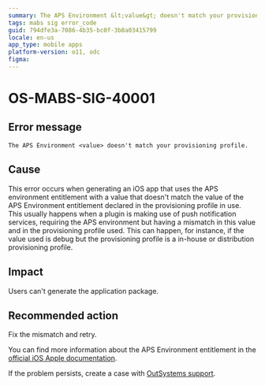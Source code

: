 ```yaml
---
summary: The APS Environment &lt;value&gt; doesn't match your provisioning profile.
tags: mabs sig error_code
guid: 794dfe3a-7086-4b35-bc0f-3b8a03415799
locale: en-us
app_type: mobile apps
platform-version: o11, odc
figma:
---
```


# OS-MABS-SIG-40001

## Error message

`The APS Environment <value> doesn't match your provisioning profile.`

## Cause

This error occurs when generating an iOS app that uses the APS environment entitlement with a value that doesn't match the value of the APS Environment entitlement declared in the provisioning profile in use.
This usually happens when a plugin is making use of push notification services, requiring the APS environment but having a mismatch in this value and in the provisioning profile used. This can happen, for instance, if the value used is debug but the provisioning profile is a in-house or distribution provisioning profile.

## Impact

Users can't generate the application package.

## Recommended action


Fix the mismatch and retry.

You can find more information about the APS Environment entitlement in the [official iOS Apple documentation](https://developer.apple.com/documentation/bundleresources/entitlements/aps-environment).

If the problem persists, create a case with [OutSystems support](https://www.outsystems.com/support/portal/open-support-case?ErrorCode=OS-MABS-SIG-40001).
